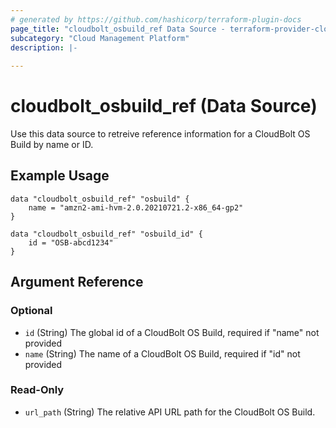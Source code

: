 ```yaml
---
# generated by https://github.com/hashicorp/terraform-plugin-docs
page_title: "cloudbolt_osbuild_ref Data Source - terraform-provider-cloudbolt"
subcategory: "Cloud Management Platform"
description: |-
  
---
```


# cloudbolt_osbuild_ref (Data Source)

Use this data source to retreive reference information for a CloudBolt OS Build by name or ID.

## Example Usage
```hcl
data "cloudbolt_osbuild_ref" "osbuild" {
    name = "amzn2-ami-hvm-2.0.20210721.2-x86_64-gp2"
}

data "cloudbolt_osbuild_ref" "osbuild_id" {
    id = "OSB-abcd1234"
}
```

<!-- schema generated by tfplugindocs -->
## Argument Reference

### Optional

- `id` (String) The global id of a CloudBolt OS Build, required if "name" not provided
- `name` (String) The name of a CloudBolt OS Build, required if "id" not provided

### Read-Only

- `url_path` (String) The relative API URL path for the CloudBolt OS Build.


